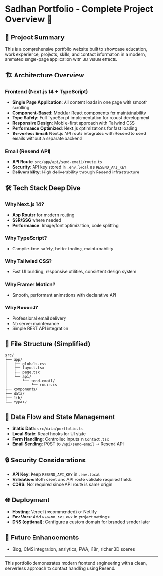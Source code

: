 # Sadhan Portfolio - Complete Project Overview 🚀

## 🎯 Project Summary

This is a comprehensive portfolio website built to showcase education, work experience, projects, skills, and contact information in a modern, animated single-page application with 3D visual effects.

## 🏗️ Architecture Overview

### Frontend (Next.js 14 + TypeScript)
- **Single Page Application**: All content loads in one page with smooth scrolling
- **Component-Based**: Modular React components for maintainability
- **Type Safety**: Full TypeScript implementation for robust development
- **Responsive Design**: Mobile-first approach with Tailwind CSS
- **Performance Optimized**: Next.js optimizations for fast loading
- **Serverless Email**: Next.js API route integrates with Resend to send emails without a separate backend

### Email (Resend API)
- **API Route**: `src/app/api/send-email/route.ts`
- **Security**: API key stored in `.env.local` as `RESEND_API_KEY`
- **Deliverability**: High deliverability through Resend infrastructure

## 🛠️ Tech Stack Deep Dive

### Why Next.js 14?
- **App Router** for modern routing
- **SSR/SSG** where needed
- **Performance**: Image/font optimization, code splitting

### Why TypeScript?
- Compile-time safety, better tooling, maintainability

### Why Tailwind CSS?
- Fast UI building, responsive utilities, consistent design system

### Why Framer Motion?
- Smooth, performant animations with declarative API

### Why Resend?
- Professional email delivery
- No server maintenance
- Simple REST API integration

## 📁 File Structure (Simplified)

```
src/
├── app/
│   ├── globals.css
│   ├── layout.tsx
│   ├── page.tsx
│   └── api/
│       └── send-email/
│           └── route.ts
├── components/
├── data/
├── lib/
└── types/
```

## 🔄 Data Flow and State Management
- **Static Data**: `src/data/portfolio.ts`
- **Local State**: React hooks for UI state
- **Form Handling**: Controlled inputs in `Contact.tsx`
- **Email Sending**: POST to `/api/send-email` → Resend API

## 🔒 Security Considerations
- **API Key**: Keep `RESEND_API_KEY` in `.env.local`
- **Validation**: Both client and API route validate required fields
- **CORS**: Not required since API route is same origin

## 🌐 Deployment
- **Hosting**: Vercel (recommended) or Netlify
- **Env Vars**: Add `RESEND_API_KEY` in project settings
- **DNS (optional)**: Configure a custom domain for branded sender later

## 🔮 Future Enhancements
- Blog, CMS integration, analytics, PWA, i18n, richer 3D scenes

---

This portfolio demonstrates modern frontend engineering with a clean, serverless approach to contact handling using Resend. 